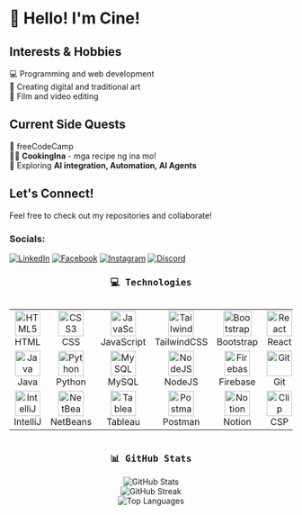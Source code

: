 # 👋 Hello! I'm Cine!

## Interests & Hobbies <br/>
💻 Programming and web development <br/>
🎨 Creating digital and traditional art <br/>
🎥 Film and video editing

## Current Side Quests <br/>
👾 freeCodeCamp <br/>
👩‍🍳 **CookingIna** - mga recipe ng ina mo! <br/>
🤖 Exploring **AI integration, Automation, AI Agents**  <br/>

## Let's Connect!<br/>
Feel free to check out my repositories and collaborate!


### Socials:
[![LinkedIn](https://img.shields.io/badge/LinkedIn-%230077B5.svg?logo=linkedin&logoColor=white)](https://www.linkedin.com/in/francine-ysabel-dalida-bb16a2343/)  [![Facebook](https://img.shields.io/badge/Facebook-%231877F2.svg?logo=Facebook&logoColor=white)](https://facebook.com/ysabel.dalida.15) [![Instagram](https://img.shields.io/badge/Instagram-%23E4405F.svg?logo=Instagram&logoColor=white)](https://instagram.com/pan_chingg) [![Discord](https://img.shields.io/badge/Discord-%237289DA.svg?logo=discord&logoColor=white)](https://discord.gg/peamupbubbber)

<!-- Technologies -->
<h3 align="center"><samp>💻 Technologies</samp></h3>
<div style="display: flex; align-items: flex-start; align: center">
  <table align="center">
    <tr>
      <td align="center" width="100">
        <img src="https://cdn.jsdelivr.net/gh/devicons/devicon/icons/html5/html5-original.svg" width="45" height="45" alt="HTML5" />
        <br>HTML
      </td>
      <td align="center" width="100">
        <img src="https://cdn.jsdelivr.net/gh/devicons/devicon/icons/css3/css3-original.svg" width="45" height="45" alt="CSS3" />
        <br>CSS
      </td>
      <td align="center" width="100">
        <img src="https://cdn.jsdelivr.net/gh/devicons/devicon/icons/javascript/javascript-original.svg" width="45" height="45" alt="JavaScript" />
        <br>JavaScript
      </td>
      <td align="center" width="100">
        <img src="https://cdn.jsdelivr.net/gh/devicons/devicon/icons/tailwindcss/tailwindcss-original.svg" width="45" height="45" alt="TailwindCSS" />
        <br>TailwindCSS
      </td>
      <td align="center" width="100">
        <img src="https://upload.wikimedia.org/wikipedia/commons/thumb/b/b2/Bootstrap_logo.svg/2560px-Bootstrap_logo.svg.png" alt="Bootstrap" width="50" height="45" />
        <br>Bootstrap
      </td>
      <td align="center" width="100">
        <img src="https://cdn.jsdelivr.net/gh/devicons/devicon/icons/react/react-original.svg" width="45" height="45" alt="React" />
        <br>React
      </td>
     <td align="center" width="100">
        <img src="https://upload.wikimedia.org/wikipedia/commons/thumb/f/f1/Vitejs-logo.svg/2078px-Vitejs-logo.svg.png" width="45" height="45" alt="Vite" />
        <br>Vite
      </td>
      <td align="center" width="100">
        <img src="https://skillicons.dev/icons?i=figma" width="45" height="45" alt="Figma" />
        <br>Figma
      </td>
    </tr>
    <tr>
      <td align="center" width="100">
        <img src="https://cdn.jsdelivr.net/gh/devicons/devicon/icons/java/java-original.svg" width="45" height="45" alt="Java" />
        <br>Java
      </td>
      <td align="center" width="100">
        <img src="https://cdn.jsdelivr.net/gh/devicons/devicon/icons/python/python-original.svg" width="45" height="45" alt="Python" />
        <br>Python
      </td>
      <td align="center" width="100">
        <img src="https://cdn.jsdelivr.net/gh/devicons/devicon/icons/mysql/mysql-original.svg" width="45" height="45" alt="MySQL" />
        <br>MySQL
      </td>
      <td align="center" width="100">
        <img src="https://cdn.jsdelivr.net/gh/devicons/devicon/icons/nodejs/nodejs-original.svg" width="45" height="45" alt="NodeJS" />
        <br>NodeJS
      </td>
      <td align="center" width="100">
        <img src="https://cdn.jsdelivr.net/gh/devicons/devicon/icons/firebase/firebase-plain.svg" width="45" height="45" alt="Firebase" />
        <br>Firebase
      </td>
      <td align="center" width="100">
        <img src="https://cdn.jsdelivr.net/gh/devicons/devicon/icons/git/git-original.svg" width="45" height="45" alt="Git" />
        <br>Git
      </td>
      <td align="center" width="100">
        <img src="https://raw.githubusercontent.com/detain/svg-logos/master/svg/g/github-icon-2.svg" alt="GitHub" width="45" height="45" />
        <br>GitHub
      </td>
      <td align="center" width="100">
        <img src="https://upload.wikimedia.org/wikipedia/commons/thumb/9/9a/Visual_Studio_Code_1.35_icon.svg/2048px-Visual_Studio_Code_1.35_icon.svg.png" alt="Visual Studio Code" width="45" height="45" />
        <br>VsCode
      </td>
    </tr>
    <tr>
      <td align="center" width="100">
        <img src="https://cdn.jsdelivr.net/gh/devicons/devicon/icons/intellij/intellij-original.svg" width="45" height="45" alt="IntelliJ" />
        <br>IntelliJ
      </td>
      <td align="center" width="100">
        <img src="https://upload.wikimedia.org/wikipedia/commons/9/98/Apache_NetBeans_Logo.svg" width="45" height="45" alt="NetBeans" />
        <br>NetBeans
      </td>
      <td align="center" width="100">
        <img src="https://cdn.worldvectorlogo.com/logos/tableau-software.svg" width="45" height="45" alt="Tableau" />
        <br>Tableau
      </td>
      <td align="center" width="100">
        <img src="https://cdn.iconscout.com/icon/free/png-256/free-postman-logo-icon-download-in-svg-png-gif-file-formats--technology-social-media-company-brand-vol-5-pack-logos-icons-2945092.png" alt="Postman" width="45" height="45" alt="Canva" />
        <br>Postman
      </td>
      <td align="center" width="100">
        <img src="https://upload.wikimedia.org/wikipedia/commons/4/45/Notion_app_logo.png" width="45" height="45" alt="Notion" />
        <br>Notion
      </td>
      <td align="center" width="100">
        <img src="https://upload.wikimedia.org/wikipedia/en/6/66/Clip_Studio_Paint_app_logo.png" alt="Clip Studio Paint" width="45" height="45" />
        <br>CSP
      </td>
      <td align="center" width="100">
        <img src="https://upload.wikimedia.org/wikipedia/commons/a/af/Adobe_Photoshop_CC_icon.svg" width="45" height="45" alt="Photoshop" />
        <br>Photoshop
      </td>
      <td align="center" width="100">
        <img src="https://upload.wikimedia.org/wikipedia/commons/thumb/6/69/Logo_Aseprite.svg/800px-Logo_Aseprite.svg.png" alt="Aseprite" width="45" height="45" />
        <br>Aseprite
      </td>
    </tr>
  </table>
</div>



<h3 align="center"><samp>📊 GitHub Stats</samp></h3>
<p align="center">
  <img src="https://github-readme-stats.vercel.app/api?username=cinedalida&theme=github_dark&hide_border=true&include_all_commits=false&count_private=false" alt="GitHub Stats" /><br/>
  <img src="https://nirzak-streak-stats.vercel.app/?user=cinedalida&theme=github_dark&hide_border=true" alt="GitHub Streak" /><br/>
  <img src="https://github-readme-stats.vercel.app/api/top-langs/?username=cinedalida&theme=github_dark&hide_border=true&include_all_commits=false&count_private=false&layout=compact" alt="Top Languages" />
</p>


